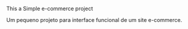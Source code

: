 This a Simple e-commerce project 

Um pequeno projeto para interface funcional de um site e-commerce. 
